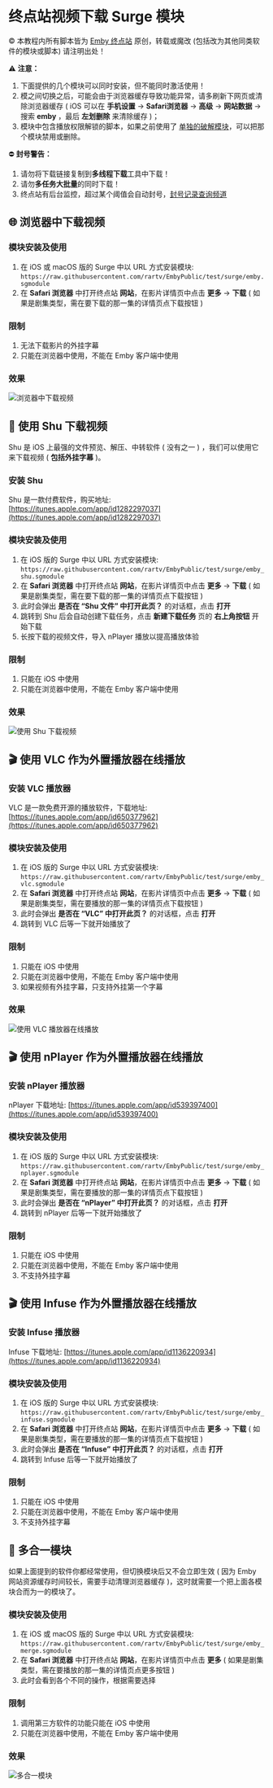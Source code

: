 # 终点站视频下载 Surge 模块

© 本教程内所有脚本皆为 [Emby 终点站](https://t.me/EmbyPublic) 原创，转载或魔改 (包括改为其他同类软件的模块或脚本) 请注明出处！

⚠️ **注意：**

1. 下面提供的几个模块可以同时安装，但不能同时激活使用！
2. 模之间切换之后，可能会由于浏览器缓存导致功能异常，请多刷新下网页或清除浏览器缓存 ( iOS 可以在 **手机设置** -> **Safari浏览器** -> **高级** -> **网站数据** -> 搜索 **emby** ，最后 **左划删除** 来清除缓存 )；
3. 模块中包含播放权限解锁的脚本，如果之前使用了 [单独的破解模块](https://embywiki.911997.xyz/use-on-various-devices/use-on-ios/use-official-client/crack-with-surge.html)，可以把那个模块禁用或删除。

⛔️ **封号警告：**

1. 请勿将下载链接复制到**多线程下载**工具中下载！
2. 请勿**多任务大批量**的同时下载！
3. 终点站有后台监控，超过某个阈值会自动封号，[封号记录查询频道](https://t.me/joinchat/U7M2tqH3NKErZmP_)


## 🌐 浏览器中下载视频

### 模块安装及使用

1. 在 iOS 或 macOS 版的 Surge 中以 URL 方式安装模块: `https://raw.githubusercontent.com/rartv/EmbyPublic/test/surge/emby.sgmodule`
2. 在 **Safari 浏览器** 中打开终点站 **网站**，在影片详情页中点击 **更多** -> **下载** ( 如果是剧集类型，需在要下载的那一集的详情页点下载按钮 )

### 限制

1. 无法下载影片的外挂字幕
2. 只能在浏览器中使用，不能在 Emby 客户端中使用

### 效果

![浏览器中下载视频](https://raw.githubusercontent.com/tingv/image/Shortcuts/2021/8/19/D41B9DC0-E715-4C98-B6BB-BBADC456BDA7_162833.jpeg)

## 📖 使用 Shu 下载视频

Shu 是 iOS 上最强的文件预览、解压、中转软件 ( 没有之一 ) ，我们可以使用它来下载视频 ( **包括外挂字幕** )。

### 安装 Shu

Shu 是一款付费软件，购买地址: [https://itunes.apple.com/app/id1282297037](https://itunes.apple.com/app/id1282297037)

### 模块安装及使用

1. 在 iOS 版的 Surge 中以 URL 方式安装模块: `https://raw.githubusercontent.com/rartv/EmbyPublic/test/surge/emby_shu.sgmodule`
2. 在 **Safari 浏览器** 中打开终点站 **网站**，在影片详情页中点击 **更多** -> **下载** ( 如果是剧集类型，需在要下载的那一集的详情页点下载按钮 )
3. 此时会弹出 **是否在 “Shu 文件” 中打开此页？** 的对话框，点击 **打开**
4. 跳转到 Shu 后会自动创建下载任务，点击 **新建下载任务** 页的 **右上角按钮** 开始下载
5. 长按下载的视频文件，导入 nPlayer 播放以提高播放体验

### 限制

1. 只能在 iOS 中使用
2. 只能在浏览器中使用，不能在 Emby 客户端中使用

### 效果

![使用 Shu 下载视频](https://raw.githubusercontent.com/tingv/image/Shortcuts/2021/8/19/49688D2F-2147-4D4D-A89D-2D299BCF92DB_162230.jpeg)

## 🎬 使用 VLC 作为外置播放器在线播放

### 安装 VLC 播放器

VLC 是一款免费开源的播放软件，下载地址: [https://itunes.apple.com/app/id650377962](https://itunes.apple.com/app/id650377962)

### 模块安装及使用

1. 在 iOS 版的 Surge 中以 URL 方式安装模块: `https://raw.githubusercontent.com/rartv/EmbyPublic/test/surge/emby_vlc.sgmodule`
2. 在 **Safari 浏览器** 中打开终点站 **网站**，在影片详情页中点击 **更多** -> **下载** ( 如果是剧集类型，需在要播放的那一集的详情页点下载按钮 )
3. 此时会弹出 **是否在 “VLC” 中打开此页？** 的对话框，点击 **打开**
4. 跳转到 VLC 后等一下就开始播放了

### 限制

1. 只能在 iOS 中使用
2. 只能在浏览器中使用，不能在 Emby 客户端中使用
3. 如果视频有外挂字幕，只支持外挂第一个字幕

### 效果

![使用 VLC 播放器在线播放](https://raw.githubusercontent.com/tingv/image/Shortcuts/2021/8/19/A1B7ACE3-72AD-4C27-96FB-B1D4A847FA73_162248.jpeg)

## 🎬 使用 nPlayer 作为外置播放器在线播放

### 安装 nPlayer 播放器

nPlayer 下载地址: [https://itunes.apple.com/app/id539397400](https://itunes.apple.com/app/id539397400)

### 模块安装及使用

1. 在 iOS 版的 Surge 中以 URL 方式安装模块: `https://raw.githubusercontent.com/rartv/EmbyPublic/test/surge/emby_nplayer.sgmodule`
2. 在 **Safari 浏览器** 中打开终点站 **网站**，在影片详情页中点击 **更多** -> **下载** ( 如果是剧集类型，需在要播放的那一集的详情页点下载按钮 )
3. 此时会弹出 **是否在 “nPlayer” 中打开此页？** 的对话框，点击 **打开**
4. 跳转到 nPlayer 后等一下就开始播放了

### 限制

1. 只能在 iOS 中使用
2. 只能在浏览器中使用，不能在 Emby 客户端中使用
3. 不支持外挂字幕

## 🎬 使用 Infuse 作为外置播放器在线播放

### 安装 Infuse 播放器

Infuse 下载地址: [https://itunes.apple.com/app/id1136220934](https://itunes.apple.com/app/id1136220934)

### 模块安装及使用

1. 在 iOS 版的 Surge 中以 URL 方式安装模块: `https://raw.githubusercontent.com/rartv/EmbyPublic/test/surge/emby_infuse.sgmodule`
2. 在 **Safari 浏览器** 中打开终点站 **网站**，在影片详情页中点击 **更多** -> **下载** ( 如果是剧集类型，需在要播放的那一集的详情页点下载按钮 )
3. 此时会弹出 **是否在 “Infuse” 中打开此页？** 的对话框，点击 **打开**
4. 跳转到 Infuse 后等一下就开始播放了

### 限制

1. 只能在 iOS 中使用
2. 只能在浏览器中使用，不能在 Emby 客户端中使用
3. 不支持外挂字幕

## 🙏 多合一模块

如果上面提到的软件你都经常使用，但切换模块后又不会立即生效 ( 因为 Emby 网站资源缓存时间较长，需要手动清理浏览器缓存 )，这时就需要一个把上面各模块合而为一的模块了。

### 模块安装及使用

1. 在 iOS 或 macOS 版的 Surge 中以 URL 方式安装模块: `https://raw.githubusercontent.com/rartv/EmbyPublic/test/surge/emby_merge.sgmodule`
2. 在 **Safari 浏览器** 中打开终点站 **网站**，在影片详情页中点击 **更多** ( 如果是剧集类型，需在要播放的那一集的详情页点更多按钮 )
3. 此时会看到各个不同的操作，根据需要选择

### 限制

1. 调用第三方软件的功能只能在 iOS 中使用
2. 只能在浏览器中使用，不能在 Emby 客户端中使用

### 效果

![多合一模块](https://raw.githubusercontent.com/tingv/image/Shortcuts/2021/8/26/8ADFA930-2DF4-4A6C-B3E2-E5915862A028_051046.jpeg)
